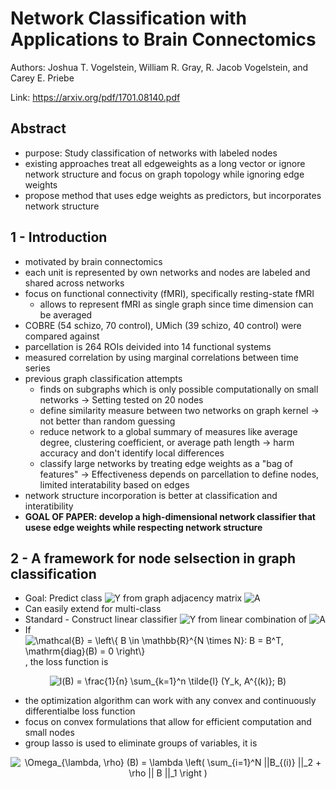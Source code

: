 # Network Classification with Applications to Brain Connectomics

Authors: Joshua T. Vogelstein, William R. Gray, R. Jacob Vogelstein, and Carey E. Priebe

Link: <https://arxiv.org/pdf/1701.08140.pdf>

## Abstract

- purpose: Study classification of networks with labeled nodes
- existing approaches treat all edgeweights as a long vector or ignore network structure and focus on graph topology while ignoring edge weights
- propose method that uses edge weights as predictors, but incorporates network structure

## 1 - Introduction

- motivated by brain connectomics
- each unit is represented by own networks and nodes are labeled and shared across networks
- focus on functional connectivity (fMRI), specifically resting-state fMRI
  - allows to represent fMRI as single graph since time dimension can be averaged
- COBRE (54 schizo, 70 control), UMich (39 schizo, 40 control) were compared against
- parcellation is 264 ROIs deivided into 14 functional systems
- measured correlation by using marginal correlations between time series
- previous graph classification attempts
  - finds on subgraphs which is only possible computationally on small networks -> Setting tested on 20 nodes
  - define similarity measure between two networks on graph kernel -> not better than random guessing
  - reduce network to a global summary of measures like average degree, clustering coefficient, or average path length -> harm accuracy and don't identify local differences
  - classify large networks by treating edge weights as a "bag of features" -> Effectiveness depends on parcellation to define nodes, limited interatability based on edges
- network structure incorporation is better at classification and interatibility
- __GOAL OF PAPER: develop a high-dimensional network classifier that usese edge weights while respecting network structure__

## 2 - A framework for node selsection in graph classification

- Goal: Predict class <img src="https://latex.codecogs.com/svg.latex?\inline&space;Y" title="Y" /> from graph adjacency matrix <img src="https://latex.codecogs.com/svg.latex?\inline&space;A" title="A" />
- Can easily extend for multi-class
- Standard - Construct linear classifier <img src="https://latex.codecogs.com/svg.latex?\inline&space;Y" title="Y" /> from linear combination of <img src="https://latex.codecogs.com/svg.latex?\inline&space;A" title="A" />
- If <img src="https://latex.codecogs.com/svg.latex?\inline&space;\mathcal{B}&space;=&space;\left\{&space;B&space;\in&space;\mathbb{R}^{N&space;\times&space;N}:&space;B&space;=&space;B^T,&space;\mathrm{diag}(B)&space;=&space;0&space;\right\}" title="\mathcal{B} = \left\{ B \in \mathbb{R}^{N \times N}: B = B^T, \mathrm{diag}(B) = 0 \right\}" />, the loss function is

<p align="center">
<img src="https://latex.codecogs.com/svg.latex?l(B)&space;=&space;\frac{1}{n}&space;\sum_{k=1}^n&space;\tilde{l}&space;(Y_k,&space;A^{(k)};&space;B)" title="l(B) = \frac{1}{n} \sum_{k=1}^n \tilde{l} (Y_k, A^{(k)}; B)" />
</p>

- the optimization algorithm can work with any convex and continuously differentialbe loss function
- focus on convex formulations that allow for efficient computation and small nodes
- group lasso is used to eliminate groups of variables, it is

<p align="center">
<img src="https://latex.codecogs.com/svg.latex?\Omega_{\lambda,&space;\rho}&space;(B)&space;=&space;\lambda&space;\left(&space;\sum_{i=1}^N&space;||B_{(i)}&space;||_2&space;&plus;&space;\rho&space;||&space;B&space;||_1&space;\right&space;)" title="\Omega_{\lambda, \rho} (B) = \lambda \left( \sum_{i=1}^N ||B_{(i)} ||_2 + \rho || B ||_1 \right )" />
</p>
